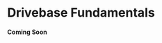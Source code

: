 # Drivebase Fundamentals

**Coming Soon**

<!-- <style>

td, th , table{
   border: none!important;
}

td{
  text-align: left !important;
  vertical-align: middle !important;
}

table tr:hover{
    background-color: transparent !important;
}

</style>

# Drivebase Fundamentals


## Types of Drivetrains

- Swerve - A drivetrain with 4 wheels in which all drive wheels are independently driven and steered. Drivetrain can move in any direction
<figure markdown="span">
![swerve](../../img/design-handbook/swerve.png){height=50% width=50%}
</figure>
- Kit of Part drivebase - 6 wheel drop center(the middle wheels is lower than the outer wheels) drive base made from bent-sheet metal and comes with the kit of parts. 
<figure markdown="span">
![KOP](../../img/design-handbook/KOP.png){height=50% width=50%}
</figure>
- West Coast Drive (WCD) - A six wheel drive base with a drop-center wheel that is directly driven from the gearbox. Traditionally, the power transmission is driven with chain, a gearbox, and box tubing for rigidity. A key characteristic for west coast drives is that the wheels are cantilevered. 
<figure markdown="span">
![WCD](../../img/design-handbook/nickwcd.webp){height=50% width=50%}
</figure>

## Key Drivebase Choices

<p style="font-size:1rem;">Rigidity</p>

In a single FRC game, robots encounter huge forces from collisions, and a rigid frame helps to reduce the risk of any structural damage. In your drivebase, you want to add something to increase the rigidity, such as a cross rail. When building a superstructure, you need to think from the bottom up, and it starts with your drivetrain being as rigid as possible.

<p style="font-size:1rem;">What do cross members do for your structure?</p>
- Contrary to popular belief, metal isn’t as strong as stable as people think, and it likes to “parallelogram” when compressive loads begin to come on your bracing.

<figure markdown="span">
![parallel](../../img/design-handbook/parallel.png){height=150% width=150%}<figcaption> In this picture you can see the square frame turns into a parallelogram as a load comes onto the left side. In a single FRC match, your chassis undergoes a ton of forces, which can affect the shape of your drivebase. </figcaption>
</figure>

<p style="font-size:1rem;">Where to place cross rails?</p>

- There are two main type of cross members that teams do:
    - The first type is two vertical cross members, as close to the swerve modules as possible.
    <figure markdown="span">
    ![twoCross](../../img/design-handbook/twoCross.png){height=50% width=50%}
    </figure>
    - Pros:
        - Easier to mount things
        - Stiff structure, less change of compressive loads affecting your drivebase.
    - Cons:
        - You severely limit your electrical boards accessibility, and it affects the placement of your electronics.

    - The second type is a single 2x2 Horizontal Cross beam.
    <figure markdown="span">
    ![citrusCirc](../../img/design-handbook/citrusCirc.png){height=50% width=50%}
    </figure>
    - Pros:
        - Opens up a ton of electrical board space
        - Stronger than having a single 2x1 there because of your cross sectional area, and it can withstand higher loads before yielding or failing. 
        - Moment of inertia is double, due to the width being double meaning there's a much larger increase in strength.
        - 2x2 box tubing spreads the [shear-load](https://www.youtube.com/watch?v=C-FEVzI8oe8&t=109s&ab_channel=TheEfficientEngineer) across a larger area
        - Stiffness of 2x2 is nicer.
    - Cons: 
        - Harder to mount your superstructure from there, you might have to introduce additional tubes.
            - This could mean that you have to potentially introduce complex bent-metal parts
        - Severely locks you into a mounting style.
<p style="font-size:1rem;">Which tube thickness should you use?</p>
- In a majority of drivebases, people use 2x1 Box tubing that is 1/8th thickness. 
    - Generally, the thinner the wall thickness, the more susceptible it is to tearing, as well as crushing. In matches with heavy impacts, your drivebase tubes are the last thing you want bending: 
         - 1/8" wall thickness is best in scenarios where you know that you will have impacts, or in areas where you know that stress concentration will have to be high according to how it is fixtured or assembled.

<p style="font-size:1rem;">Bellypans and their impact on rigidity</p>
- A belly pan is a plate for mounting electronics on the underside of your drivebase, however it also tremendously impacts the rigidity of your drivebase as it acts like a giant gusset bringing everything together 
- By spanning the underside of the drivebase and connecting to the key structural elements like the frame rails/cross-members, the belly pan is able to distribute loads evenly across the entire structure and the integration helps to prevent any flexing or deformation of the frame. 

<p style="font-size:1rem;">What material should my bellypan be?</p>
 - By increasing the thickness of your belly pan, and changing the material, you can drastically change the center of gravity of your robot. 
- Popular Material Types:
    - Steel:
        - Pros:
            - Low center of gravity
            - High strength
        - Cons:
            - Heavy weight means you may need to lighten other parts of your robot to be under the weight limit. (See team 254's robot in 2022 when they used a 1/4" Steel Bellypan and compensated by lightening all their other parts)
            - Hard to machine
    - Aluminum:
        - Pros:
            - Easy to machine
            - Relatively high strength
            - Lighter weight than steel
        - Cons:
            - Aluminum is expensive.
    - Polycarbonate:
        - Pros: 
            - Lightweight, meaning that you are able to allocate more weight to other parts of the robot. 
            - Relatively cost-effective
            - Very simple to machine.
        - Cons:
            - Lower rigidity and can flex
            - Lower weight means that your center of gravity could be higher than you want it to be.
- What a lot of teams do to maintain rigidity while lightening the weight is called a pocketed bellypan , and what this accomplishes is it takes away the material in unnecessary places, while allowing for electronics to  be mounted by keeping the holes in the correct locations.
<figure markdown="span">
![bPan](../../img/design-handbook/bPan.png){height=50% width=50%}
</figure>

## Frame Perimeter

- In accordance with the game manual, your drivebase frame perimeter must be a maximum of 120". 
    - Frame Extension: 
        - In accordance to the game manual, at the beginning of your match, no part of your robot can stick out of the frame. To gain more clearance teams use [Swerve-Corners](https://cad.onshape.com/documents/3969471095df924bad241f81/w/42f02d1579e8bcd9c0435d48/e/b1b02258ec73e6686b1e62fd) and 1/4” plates to extend their frame perimeter by a 1/2” on all sides, and this allows to mount plates to the edges of your tubing.

<figure markdown="span">
![swerveCorner](../../img/design-handbook/swerveCorner.png){height=50% width=50%}<figcaption>You can see in the highlighted section that it sticks out further than your box tubing extension.</figcaption>
</figure>

## Wheelbase Location
- You want your wheels as far apart as possible in order to give you more stability, especially while turning. 

## Electrical Mounting
- When designing a bellypan, you need to ensure that your electronics are as accessible as possible. What some teams do is they drill massive access holes in their cross tubing. One thing to keep in mind for this is you may want to 3D Print protection guards/rubber grommets on the holes to ensure the wires don’t strip on the hole’s sharp edges.

<figure markdown="span">
![accessHoles](../../img/design-handbook/accessHoles.png){height=50% width=50%}
</figure>

<br> -->